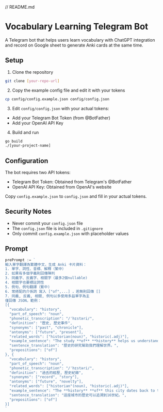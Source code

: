 // README.md
# Vocabulary Learning Telegram Bot

A Telegram bot that helps users learn vocabulary with ChatGPT integration and record on Google sheet to generate Anki cards at the same time.

## Setup

1. Clone the repository
```bash
git clone [your-repo-url]
```

2. Copy the example config file and edit it with your tokens
```bash
cp config/config.example.json config/config.json
```

3. Edit `config/config.json` with your actual tokens:
- Add your Telegram Bot Token (from @BotFather)
- Add your OpenAI API Key

4. Build and run
```bash
go build
./[your-project-name]
```

## Configuration

The bot requires two API tokens:
- Telegram Bot Token: Obtained from Telegram's @BotFather
- OpenAI API Key: Obtained from OpenAI's website

Copy `config.example.json` to `config.json` and fill in your actual tokens.

## Security Notes

- Never commit your `config.json` file
- The `config.json` file is included in `.gitignore`
- Only commit `config.example.json` with placeholder values

## Prompt
```go
prePrompt := `
輸入單字翻譯為繁體中文，生成 Anki 卡片資料：
1. 單字、詞性、音標、解釋（繁中）
2. 如果有多個字義則回傳陣列
3. 同義字、反義字、相關字（最多2個nullable)
4. 相關字也要標註詞性
5. 例句、例句翻譯（繁中)
6. 常搭配的介係詞 寫入 ["of",...] ，若無則回傳 []
7. 同義, 反義, 相關, 例句以多使用多益單字為主
僅回傳 JSON，範例：
[{
  "vocabulary": "history",
  "part_of_speech": "noun",
  "phonetic_transcription": "/ˈhɪstəri/",
  "definition": "歷史, 歷史事件",
  "synonyms": ["past", "chronicle"],
  "antonyms": ["future", "present"],
  "related_words": ["historian(noun)", "historic(.adj)"],
  "example_sentence": "The study **of** **history** helps us understand the world.",
  "sentence_translation": "歷史的研究幫助我們理解世界。",
  "prepositions": ["of"]
}, {
  "vocabulary": "history",
  "part_of_speech": "noun",
  "phonetic_transcription": "/ˈhɪstəri/",
  "definition": "過去的經歷, 歷史紀錄",
  "synonyms": ["record", "story"],
  "antonyms": ["future", "novelty"],
  "related_words": ["historian"(noun), "historic(.adj)"],
  "example_sentence": "The **history** **of** this city dates back to the 16th century.",
  "sentence_translation": "這座城市的歷史可以追溯到16世紀。",
  "prepositions": ["of"]
}]
`
```